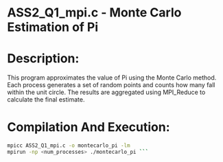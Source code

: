 # ASS2_Q1_mpi.c - Monte Carlo Estimation of Pi

# Description:

This program approximates the value of Pi using the Monte Carlo method. Each process generates a set of random points and counts how many fall within the unit circle. The results are aggregated using MPI_Reduce to calculate the final estimate.

# Compilation And Execution:
``` sh 
mpicc ASS2_Q1_mpi.c -o montecarlo_pi -lm
mpirun -np <num_processes> ./montecarlo_pi ```